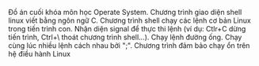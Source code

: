 Đồ án cuối khóa môn học Operate System. 
Chương trình giao diện shell linux viết bằng ngôn ngữ C. 
Chương trình shell chạy các lệnh cơ bản Linux trong tiến trình con. Nhận diện signal để thực thi lệnh (ví dụ: Ctlr+C dừng tiến trình, Ctrl+\ thoát chương trình shell...). Chạy lệnh đường ống. Chạy cùng lúc nhiều lệnh cách nhau bởi ";".
Chương trình đảm bảo chạy ổn trên hệ điều hành Linux
